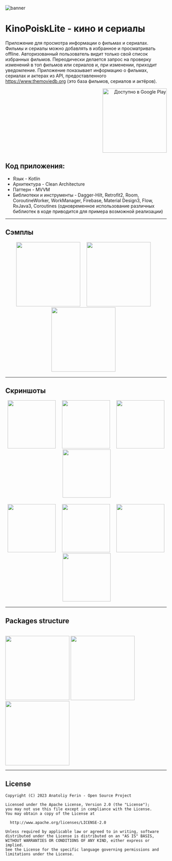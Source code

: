 ![banner](https://github.com/FlickFun/Files/blob/main/GP-logo.jpg)
# KinoPoiskLite - кино и сериалы

Приложение для просмотра информации о фильмах и сериалах. Фильмы и сериалы можно добавлять в избранное и просматривать offline. Авторизованный пользователь видит только свой список избранных фильмов. Переодически делается запрос на проверку изменений в топ фильмов или сериалов и, при изменении, приходит уведомление. Приложение показывает информацию о фильмах, сериалах и актерах из API, предоставленного https://www.themoviedb.org (это база фильмов, сериалов и актёров).
<div align="right">
  <a href='https://play.google.com/store/apps/details?id=com.fsoftstudio.kinopoisklite&utm_source=GitHub&pcampaignid=pcampaignidMKT-Other-global-all-co-prtnr-py-PartBadge-Mar2515-1'><img alt='Доступно в Google Play' src='https://play.google.com/intl/en_us/badges/static/images/badges/ru_badge_web_generic.png' width="200"/></a>
</div>

## Код приложения:
* Язык  - Kotlin
* Архитектура - Clean Architecture
* Паттерн - MVVM
* Библиотеки и инструменты - Dagger-Hilt, Retrofit2, Room, CoroutineWorker, WorkManager, Firebase, Material Design3, Flow, RxJava3, Coroutines (одновременное использование различных библиотек в коде приводится для примера возможной реализации)

---

## Сэмплы
<div align="center">
  <img src="https://github.com/FlickFun/Files/blob/main/home-cinema_info_512.gif" width="200" />&nbsp;&nbsp;&nbsp;&nbsp;
  <img src="https://github.com/FlickFun/Files/blob/main/home-themes_512.gif" width="200" />&nbsp;&nbsp;&nbsp;&nbsp;
  <img src="https://github.com/FlickFun/Files/blob/main/search-cinema_info_512.gif" width="200" />&nbsp;&nbsp;&nbsp;&nbsp;
</div>

---

## Скриншоты
<div align="center">
  <img src="https://github.com/FlickFun/Files/blob/main/home-dark.png" width="150" />&nbsp;&nbsp;&nbsp;&nbsp;
  <img src="https://github.com/FlickFun/Files/blob/main/home-light.png" width="150" />&nbsp;&nbsp;&nbsp;&nbsp;
  <img src="https://github.com/FlickFun/Files/blob/main/favorite-dark.png" width="150" />&nbsp;&nbsp;&nbsp;&nbsp;
  <img src="https://github.com/FlickFun/Files/blob/main/favorite-light.png" width="150" />&nbsp;&nbsp;&nbsp;&nbsp;  
</div>
<br/>
<div align="center">
  <img src="https://github.com/FlickFun/Files/blob/main/search-dark.png" width="150" />&nbsp;&nbsp;&nbsp;&nbsp;
  <img src="https://github.com/FlickFun/Files/blob/main/cinema_info-dark.png" width="150" />&nbsp;&nbsp;&nbsp;&nbsp;
  <img src="https://github.com/FlickFun/Files/blob/main/login-dark.png" width="150" />&nbsp;&nbsp;&nbsp;&nbsp;
  <img src="https://github.com/FlickFun/Files/blob/main/profile-dark.png" width="150" />&nbsp;&nbsp;&nbsp;&nbsp
</div>

---

## Packages structure

<br/>
<div align="left">
  <img src="https://github.com/FlickFun/Files/blob/main/packages_structure_5.png" width="200" />
  <img src="https://github.com/FlickFun/Files/blob/main/packages_structure_2.png" width="200" />
  <img src="https://github.com/FlickFun/Files/blob/main/packages_structure_4.png" width="200" />
</div>

---

## License

    Copyright (C) 2023 Anatoliy Ferin - Open Source Project

    Licensed under the Apache License, Version 2.0 (the "License");
    you may not use this file except in compliance with the License.
    You may obtain a copy of the License at

      http://www.apache.org/licenses/LICENSE-2.0

    Unless required by applicable law or agreed to in writing, software
    distributed under the License is distributed on an "AS IS" BASIS,
    WITHOUT WARRANTIES OR CONDITIONS OF ANY KIND, either express or implied.
    See the License for the specific language governing permissions and
    limitations under the License.

